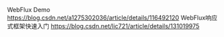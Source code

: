 
WebFlux Demo https://blog.csdn.net/a1275302036/article/details/116492120
WebFlux响应式框架快速入门 https://blog.csdn.net/lic721/article/details/131019975